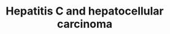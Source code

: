 ---
annotations:
- id: PW:0000013
  parent: disease pathway
  type: Pathway Ontology
  value: disease pathway
- id: DOID:684
  parent: disease of cellular proliferation
  type: Disease Ontology
  value: hepatocellular carcinoma
authors:
- Khanspers
- Jmelius
- AMTan
- Mkutmon
- Egonw
- Eweitz
citedin:
- link: PMC9154116
  title: Target and drug predictions for SARS-CoV-2 infection in hepatocellular carcinoma
    patients (2022)
- link: PMC9130749
  title: 'The Biological Interaction of SARS-CoV-2 Infection and Osteoporosis: A Preliminary
    Study (2022)'
- link: PMC7561109
  title: IL6-mediated HCoV-host interactome regulatory network and GO/Pathway enrichment
    analysis (2020)
- link: PMC9675776
  title: GediNET for discovering gene associations across diseases using knowledge
    based machine learning approach (2022)
communities:
- CPTAC
- Diseases
- ExRNA
description: 'Pathway model based on hub miRNAs and their putative targets from network
  analysis. * From a set of differentially expressed genes in both chronic HCV (hepatitis
  C virus) and HCC (hepatocellular carcinoma) samples, a protein-protein network was
  constructed using STRING (http://string-db.org/) and GeneMANIA (http://genemania.org/).
  * After topological analysis and network visualization in Cytoscape, the top hub
  genes were identified. * miRNAs related to hub genes were identified using miRTarBase
  server and combined with the PPI network to constructed a miRNA-Hubgene network.  Based
  on Figure 4 from Poortahmasebi et al, How Hepatitis C Virus Leads to Hepatocellular
  Carcinoma: A Network-Based Study.   Proteins on this pathway have targeted assays
  available via the [https://assays.cancer.gov/available_assays?wp_id=WP3646 CPTAC
  Assay Portal]'
last-edited: 2024-01-30
ndex: 7490effb-8b67-11eb-9e72-0ac135e8bacf
organisms:
- Homo sapiens
redirect_from:
- /index.php/Pathway:WP3646
- /instance/WP3646
- /instance/WP3646_r128258
revision: r128258
schema-jsonld:
- '@context': https://schema.org/
  '@id': https://wikipathways.github.io/pathways/WP3646.html
  '@type': Dataset
  creator:
    '@type': Organization
    name: WikiPathways
  description: 'Pathway model based on hub miRNAs and their putative targets from
    network analysis. * From a set of differentially expressed genes in both chronic
    HCV (hepatitis C virus) and HCC (hepatocellular carcinoma) samples, a protein-protein
    network was constructed using STRING (http://string-db.org/) and GeneMANIA (http://genemania.org/).
    * After topological analysis and network visualization in Cytoscape, the top hub
    genes were identified. * miRNAs related to hub genes were identified using miRTarBase
    server and combined with the PPI network to constructed a miRNA-Hubgene network.  Based
    on Figure 4 from Poortahmasebi et al, How Hepatitis C Virus Leads to Hepatocellular
    Carcinoma: A Network-Based Study.   Proteins on this pathway have targeted assays
    available via the [https://assays.cancer.gov/available_assays?wp_id=WP3646 CPTAC
    Assay Portal]'
  keywords:
  - AKT1
  - BCL2L1
  - BIRC3
  - BIRC5
  - BRCA1
  - CASP3
  - CASP7
  - CASP9
  - CCND1
  - CD44
  - CDKN1A
  - COL4A2
  - CTTN
  - CXCR1
  - E2F2
  - FASLG
  - FRZB
  - GRB2
  - HIF1A
  - HNF1A
  - IL6
  - IL6R
  - IL8
  - JAK1
  - JUN
  - LEF1
  - MAPK14
  - MAPK3
  - MAPK8
  - MIR155
  - MIR24-1
  - MIR24-2
  - MIR34A
  - MIR744
  - MIR92A1
  - MIR92A2
  - MMP1
  - MYC
  - MYOF
  - NFKB1
  - NOS2
  - PODXL
  - PTGS2
  - PTPN11
  - RAC1
  - RRM2
  - SMAD3
  - SMAD4
  - SOS1
  - STAT3
  - TGFB1
  - TGFBR1
  - TNFSS10
  - TP53
  - UCHL1
  - VAV2
  - VEGFA
  license: CC0
  name: Hepatitis C and hepatocellular carcinoma
seo: CreativeWork
title: Hepatitis C and hepatocellular carcinoma
wpid: WP3646
---